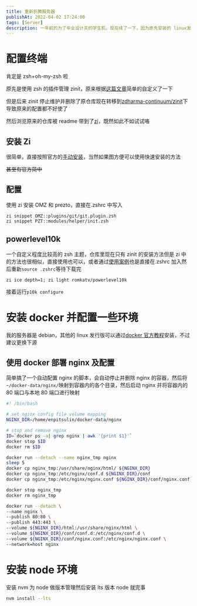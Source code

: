 ```yaml
---
title: 重新折腾服务器
publishAt: 2022-04-02 17:24:00
tags: [Server]
description: 一年前的为了毕业设计买的学生机，现在续了一下，因为原先安装的 linux发行版 centos8 已经宣布停止生命周期了，重新装个Debian用于学习然后重新折腾一下服务器，简单再部署一些小东西玩玩。
---
```


# 配置终端

肯定是 zsh+oh-my-zsh 啦

原先是使用 zsh 的插件管理 zinit，原来根据[这篇文章](https://www.aloxaf.com/2019/11/zplugin_tutorial/)简单的自定义了一下

但是后来 zinit 停止维护并删除了原仓库现在转移到[zdharma-continuum/zinit](https://github.com/zdharma-continuum/zinit)下导致原来的配置都不好使了

然后浏览原来的仓库被 readme 带到了[zi](https://z-shell.pages.dev/)，既然如此不如试试咯

## 安装 Zi

很简单，直接按照官方的[手动安装](https://z-shell.pages.dev/docs/getting_started/installation/#手动安装)，当然如果图方便可以使用快速安装的方法

~~甚至有官方简中~~

## 配置

使用 zi 安装 OMZ 和 prezto，直接在.zshrc 中写入

```plain:.zshrc
zi snippet OMZ::plugins/git/git.plugin.zsh
zi snippet PZT::modules/helper/init.zsh
```

## powerlevel10k

一个自定义程度比较高的 zsh 主题，仓库里现在只有 zinit 的安装方法但是 zi 中的方法也很相似，直接使用也可以，或者通过[使用案例](https://z-shell.pages.dev/docs/gallery/collection/themes#thp-romkatvpowerlevel10k)也是直接在.zshrc 加入然后重新`source .zshrc`等待下载完

```plain:.zshrc
zi ice depth=1; zi light romkatv/powerlevel10k
```

接着运行`p10k configure`

# 安装 docker 并配置一些环境

我的服务器是 debian，其他的 linux 发行版可以通过[docker 官方教程](https://docs.docker.com/engine/install/)安装，不过建议更换下源

## 使用 docker 部署 nginx 及配置

简单搞了一个自动配置 nginx 的脚本，会自动停止并删除 nginx 的容器，然后将`~/docker-data/nginx/`映射到容器内的各个目录，然后启动 nginx 并将容器内的 80 端口与本地 80 端口进行映射

```sh
#! /bin/bash

# set nginx config file volume mapping
NGINX_DIR=/home/enpitsulin/docker-data/nginx

# stop and remove nginx
ID=`docker ps -a| grep nginx | awk '{print $1}'`
docker stop $ID
docker rm $ID

docker run --detach --name nginx_tmp nginx
sleep 5
docker cp nginx_tmp:/usr/share/nginx/html/ ${NGINX_DIR}
docker cp nginx_tmp:/etc/nginx/conf.d ${NGINX_DIR}/conf
docker cp nginx_tmp:/etc/nginx/nginx.conf ${NGINX_DIR}/conf/nginx.conf

docker stop nginx_tmp
docker rm nginx_tmp

docker run --detach \
--name nginx \
--publish 80:80 \
--publish 443:443 \
--volume ${NGINX_DIR}/html:/usr/share/nginx/html \
--volume ${NGINX_DIR}/conf/conf.d:/etc/nginx/conf.d \
--volume ${NGINX_DIR}/conf/nginx.conf:/etc/nginx/nginx.conf \
--network=host nginx
```

# 安装 node 环境

安装 nvm 为 node 做版本管理然后安装 lts 版本 node 就完事

```sh
nvm install --lts
```
